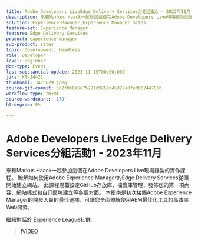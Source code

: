 ```yaml
---
title: Adobe Developers LiveEdge Delivery Services分組活動1 - 2023年11月
description: 來和Markus Haack一起參加這個在Adobe Developers Live現場錄製的實作課程。 瞭解如何使用Adobe Experience Manager的Edge Delivery Services從頭開始建立網站。 此課程涵蓋設定GitHub存放庫、檔案庫管理、發佈您的第一項內容、網站樣式和自訂區塊建立等各個方面。 本指南是初次接觸Adobe Experience Manager的開發人員的最佳選擇，可讓您全面瞭解使用AEM最佳化工具的高效率Web開發。
solution: Experience Manager,Experience Manager Sites
feature-set: Experience Manager
feature: Edge Delivery Services
product: experience manager
sub-product: sites
topic: Development, Headless
role: Developer
level: Beginner
doc-type: Event
last-substantial-update: 2023-11-15T00:00:00Z
jira: KT-14421
thumbnail: 3425629.jpeg
source-git-commit: 5d2f0e8e5e75221d9250d45327a8fed66244785b
workflow-type: tm+mt
source-wordcount: '179'
ht-degree: 0%

---
```



# Adobe Developers LiveEdge Delivery Services分組活動1 - 2023年11月

來和Markus Haack一起參加這個在Adobe Developers Live現場錄製的實作課程。 瞭解如何使用Adobe Experience Manager的Edge Delivery Services從頭開始建立網站。 此課程涵蓋設定GitHub存放庫、檔案庫管理、發佈您的第一項內容、網站樣式和自訂區塊建立等各個方面。 本指南是初次接觸Adobe Experience Manager的開發人員的最佳選擇，可讓您全面瞭解使用AEM最佳化工具的高效率Web開發。

繼續對話於 [Experience League社群](https://adobe.ly/3Q82EUF).

>[!VIDEO](https://video.tv.adobe.com/v/3425629/?learn=on)

